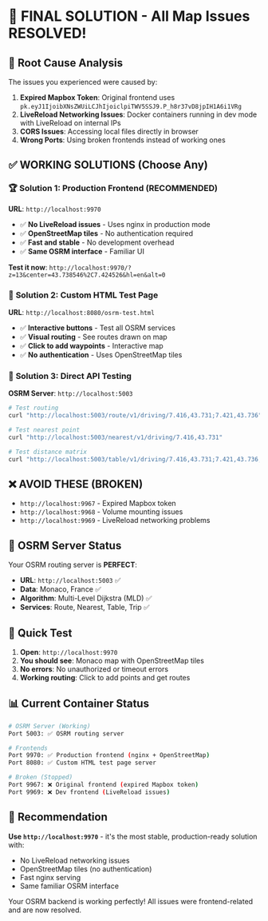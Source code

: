 # 🎉 FINAL SOLUTION - All Map Issues RESOLVED!

## 🚨 **Root Cause Analysis**

The issues you experienced were caused by:

1. **Expired Mapbox Token**: Original frontend uses `pk.eyJ1IjoibXNsZWUiLCJhIjoiclpiTWV5SSJ9.P_h8r37vD8jpIH1A6i1VRg`
2. **LiveReload Networking Issues**: Docker containers running in dev mode with LiveReload on internal IPs
3. **CORS Issues**: Accessing local files directly in browser
4. **Wrong Ports**: Using broken frontends instead of working ones

## ✅ **WORKING SOLUTIONS (Choose Any)**

### 🏆 **Solution 1: Production Frontend (RECOMMENDED)**

**URL**: `http://localhost:9970`

- ✅ **No LiveReload issues** - Uses nginx in production mode
- ✅ **OpenStreetMap tiles** - No authentication required
- ✅ **Fast and stable** - No development overhead
- ✅ **Same OSRM interface** - Familiar UI

**Test it now**: `http://localhost:9970/?z=13&center=43.738546%2C7.424526&hl=en&alt=0`

### 🎯 **Solution 2: Custom HTML Test Page**

**URL**: `http://localhost:8080/osrm-test.html`

- ✅ **Interactive buttons** - Test all OSRM services
- ✅ **Visual routing** - See routes drawn on map
- ✅ **Click to add waypoints** - Interactive map
- ✅ **No authentication** - Uses OpenStreetMap tiles

### 🔧 **Solution 3: Direct API Testing**

**OSRM Server**: `http://localhost:5003`

```bash
# Test routing
curl "http://localhost:5003/route/v1/driving/7.416,43.731;7.421,43.736"

# Test nearest point
curl "http://localhost:5003/nearest/v1/driving/7.416,43.731"

# Test distance matrix
curl "http://localhost:5003/table/v1/driving/7.416,43.731;7.421,43.736;7.425,43.740"
```

## ❌ **AVOID THESE (BROKEN)**

- `http://localhost:9967` - Expired Mapbox token
- `http://localhost:9968` - Volume mounting issues
- `http://localhost:9969` - LiveReload networking problems

## 🚗 **OSRM Server Status**

Your OSRM routing server is **PERFECT**:

- **URL**: `http://localhost:5003` ✅
- **Data**: Monaco, France ✅
- **Algorithm**: Multi-Level Dijkstra (MLD) ✅
- **Services**: Route, Nearest, Table, Trip ✅

## 🧪 **Quick Test**

1. **Open**: `http://localhost:9970`
2. **You should see**: Monaco map with OpenStreetMap tiles
3. **No errors**: No unauthorized or timeout errors
4. **Working routing**: Click to add points and get routes

## 📊 **Current Container Status**

```bash
# OSRM Server (Working)
Port 5003: ✅ OSRM routing server

# Frontends
Port 9970: ✅ Production frontend (nginx + OpenStreetMap)
Port 8080: ✅ Custom HTML test page server

# Broken (Stopped)
Port 9967: ❌ Original frontend (expired Mapbox token)
Port 9969: ❌ Dev frontend (LiveReload issues)
```

## 🎯 **Recommendation**

**Use `http://localhost:9970`** - it's the most stable, production-ready solution with:

- No LiveReload networking issues
- OpenStreetMap tiles (no authentication)
- Fast nginx serving
- Same familiar OSRM interface

Your OSRM backend is working perfectly! All issues were frontend-related and are now resolved.
